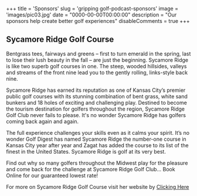+++
title = 'Sponsors'
slug = 'gripping golf-podcast-sponsors'
image = 'images/pic03.jpg'
date = "0000-00-00T00:00:00"
description = "Our sponsors help create better golf experiences"
disableComments = true
+++



## Sycamore Ridge Golf Course

Bentgrass tees, fairways and greens – first to turn emerald in the spring, last to lose their lush beauty in the fall – are just the beginning. Sycamore Ridge is like two superb golf courses in one. The steep, wooded hillsides, valleys and streams of the front nine lead you to the gently rolling, links-style back nine.

Sycamore Ridge has earned its reputation as one of Kansas City’s premier public golf courses with its stunning combination of bent grass, white sand bunkers and 18 holes of exciting and challenging play. Destined to become the tourism destination for golfers throughout the region, Sycamore Ridge Golf Club never fails to please. It's no wonder Sycamore Ridge has golfers coming back again and again.

The full experience challenges your skills even as it calms your spirit. It’s no wonder Golf Digest has named Sycamore Ridge the number-one course in Kansas City year after year and Zagat has added the course to its list of the finest in the United States. Sycamore Ridge is golf at its very best.

Find out why so many golfers throughout the Midwest play for the pleasure and come back for the challenge at Sycamore Ridge Golf Club... Book Online for our guaranteed lowest rate!

For more on Sycamore Ridge Golf Course visit her website by [Clicking Here](http://www.sycamoreridgegolf.com/)

